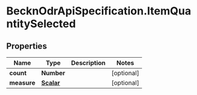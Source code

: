 # BecknOdrApiSpecification.ItemQuantitySelected

## Properties

Name | Type | Description | Notes
------------ | ------------- | ------------- | -------------
**count** | **Number** |  | [optional] 
**measure** | [**Scalar**](Scalar.md) |  | [optional] 


